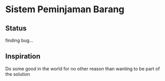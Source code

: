 # Sistem Peminjaman Barang

## Status
finding bug...

## Inspiration
Do some good in the world for no other reason than wanting to be part of the solution
